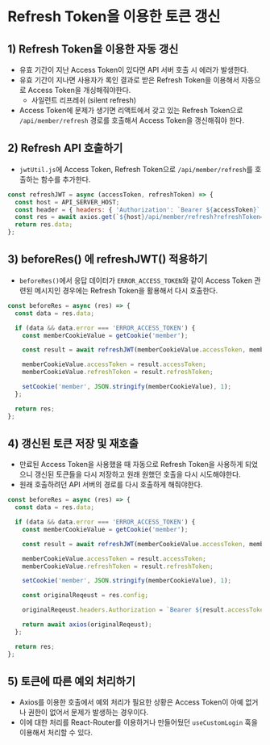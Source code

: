 # Refresh Token을 이용한 토큰 갱신
## 1) Refresh Token을 이용한 자동 갱신
- 유효 기간이 지난 Access Token이 있다면 API 서버 호출 시 에러가 발생한다.
- 유효 기간이 지나면 사용자가 록인 결과로 받은 Refresh Token을 이용해서 자동으로 Access Token을 개싱해줘야한다.
	- 사일런트 리프레쉬 (silent refresh)
- Access Token에 문제가 생기면 리액트에서 갖고 있는 Refresh Token으로 `/api/member/refresh` 경로를 호출해서 Access Token을 갱신해줘야 한다.

## 2) Refresh API 호출하기
- `jwtUtil.js`에 Access Token, Refresh Token으로 `/api/member/refresh`를 호출하는 함수를 추가한다.
```javascript
const refreshJWT = async (accessToken, refreshToken) => {
  const host = API_SERVER_HOST;
  const header = { headers: { 'Authorization': `Bearer ${accessToken}` } };
  const res = await axios.get(`${host}/api/member/refresh?refreshToken=${refreshToken}`, header);
  return res.data;
};
```

## 3) beforeRes() 에 refreshJWT() 적용하기
- `beforeRes()`에서 응답 데이터가 `ERROR_ACCESS_TOKEN`와 같이 Access Token 관련된 메시지인 경우에는 Refresh Token을 활용해서 다시 호출한다.
```javascript
const beforeRes = async (res) => {
  const data = res.data;

  if (data && data.error === 'ERROR_ACCESS_TOKEN') {
    const memberCookieValue = getCookie('member');

    const result = await refreshJWT(memberCookieValue.accessToken, memberCookieValue.refreshToken);

    memberCookieValue.accessToken = result.accessToken;
    memberCookieValue.refreshToken = result.refreshToken;

    setCookie('member', JSON.stringify(memberCookieValue), 1);
  };

  return res;
};
```

## 4) 갱신된 토큰 저장 및 재호출
- 만료된 Access Token을 사용했을 때 자동으로 Refresh Token을 사용하게 되었으니 갱신된 토큰들을 다시 저장하고 원래 원했던 호출을 다시 시도해야한다.
- 원래 호출하려던 API 서버의 경로를 다시 호출하게 해줘야한다.
```javascript
const beforeRes = async (res) => {
  const data = res.data;

  if (data && data.error === 'ERROR_ACCESS_TOKEN') {
    const memberCookieValue = getCookie('member');

    const result = await refreshJWT(memberCookieValue.accessToken, memberCookieValue.refreshToken);

    memberCookieValue.accessToken = result.accessToken;
    memberCookieValue.refreshToken = result.refreshToken;

    setCookie('member', JSON.stringify(memberCookieValue), 1);

    const originalReqeust = res.config;

    originalReqeust.headers.Authorization = `Bearer ${result.accessToken}`;

    return await axios(originalReqeust);
  };

  return res;
};
```

## 5) 토큰에 따른 예외 처리하기
- Axios를 이용한 호출에서 예외 처리가 필요한 상황은 Access Token이 아예 없거나 권한이 없어서 문제가 발생하는 경우이다.
- 이에 대한 처리를 React-Router를 이용하거나 만들어뒀던 `useCustomLogin` 훅을 이용해서 처리할 수 있다.
```javascript

```